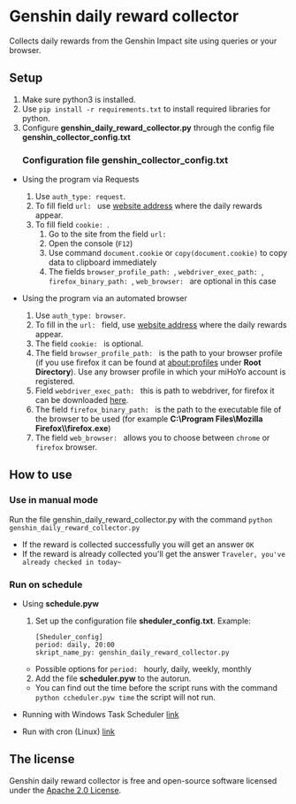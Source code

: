 ﻿Genshin daily reward collector
===
Collects daily rewards from the Genshin Impact site using queries or your browser.

Setup
---
1. Make sure python3 is installed.
1. Use `pip install -r requirements.txt` to install
    required libraries for python. 
1. Configure **genshin_daily_reward_collector.py** through the
    config file **genshin_collector_config.txt**
    ### Configuration file genshin_collector_config.txt
 + Using the program via Requests
	 1. Use `auth_type: request`.
	 2. To fill field `url: ` use [website address](https://webstatic-sea.mihoyo.com/ys/event/signin-sea/index.html?act_id=e202102251931481&lang=en-us) where the daily rewards appear.
	 1. To fill field `cookie: `.
		 1. Go to the site from the field `url: `
		 2. Open the console (`F12`)
		 3. Use command `document.cookie` or `copy(document.cookie)` to copy data to clipboard immediately
		 4. The fields `browser_profile_path: `, `webdriver_exec_path: `, `firefox_binary_path: `, `web_browser: ` are optional in this case
 
 + Using the program via an automated browser
	 1. Use `auth_type: browser`.
	 2.  To fill in the `url: ` field, use [website address](https://webstatic-sea.mihoyo.com/ys/event/signin-sea/index.html?act_id=e202102251931481&lang=en-us) where the daily rewards appear.
	 3. The field `cookie: ` is optional.
	 4. The field `browser_profile_path: ` is the path to your browser profile (if you use firefox it can be found at [about:profiles](about:profiles) under **Root Directory**). Use any browser profile in which your miHoYo account is registered.
	 5. Field `webdriver_exec_path: ` this is path to webdriver, for firefox it can be downloaded [here](https://github.com/mozilla/geckodriver/releases/tag/v0.29.1).
	 6. The field `firefox_binary_path: ` is the path to the executable file of the browser to be used (for example **C:\\Program Files\\Mozilla Firefox\\\firefox.exe**)
	 7. The field `web_browser: ` allows you to choose between `chrome` or `firefox` browser.
	  


How to use
---
### Use in manual mode

Run the file genshin_daily_reward_collector.py with the command `python genshin_daily_reward_collector.py `
- If the reward is collected successfully you will get an answer `OK`
- If the reward is already collected you'll get the answer  `Traveler, you've already checked in today~`

### Run on schedule

- Using **schedule.pyw**
	1.  Set up the configuration file **sheduler_config.txt**.
		Example:

			[Sheduler_config]
			period: daily, 20:00
			skript_name_py: genshin_daily_reward_collector.py 
	

	- Possible options for `period: ` hourly, daily, weekly, monthly
		
	2. Add the file **scheduler.pyw** to the autorun.
	- You can find out the time before the script runs with the command `python ссheduler.pyw time` the script will not run.


- Running with Windows Task Scheduler [link](https://remontka.pro/windows-task-scheduler/)
- Run with cron (Linux) [link](https://www.nic.ru/help/planirovshik-cron-zapusk-programm-po-raspisaniyu_6791.html)


The license
---
Genshin daily reward collector is free and open-source software licensed under the [Apache 2.0 License](https://github.com/create-go-app/cli/blob/master/LICENSE).

